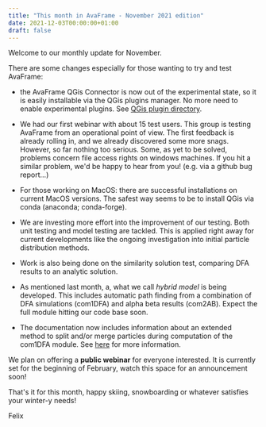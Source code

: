 ```yaml
---
title: "This month in AvaFrame - November 2021 edition"
date: 2021-12-03T00:00:00+01:00
draft: false
---
```


Welcome to our monthly update for November. 

There are some changes especially for those wanting to try and test AvaFrame:

- the AvaFrame QGis Connector is now out of the experimental state, so it is easily installable via the QGis plugins
manager. No more need to enable experimental plugins. See 
[QGis plugin directory](https://plugins.qgis.org/plugins/avaframeConnector/). 

- We had our first webinar with about 15 test users. This group is testing AvaFrame from an operational point of view.
The first feedback is already rolling in, and we already discovered some more snags. However, so far nothing too serious.
Some, as yet to be solved, problems concern file access rights on windows machines. If you hit a similar problem, we'd
be happy to hear from you! (e.g. via a github bug report...) 

- For those working on MacOS: there are successful installations on current MacOS versions. The safest way seems to be
to install QGis via conda (anaconda; conda-forge). 

- We are investing more effort into the improvement of our testing. Both unit testing and model testing are tackled.
  This is applied right away for current developments like the ongoing investigation into initial particle distribution
  methods. 

- Work is also being done on the  similarity solution test, comparing DFA results to an analytic solution.

- As mentioned last month, a, what we call *hybrid model* is being developed.  This includes automatic path finding 
  from a combination of  DFA simulations (com1DFA) and alpha beta results (com2AB). Expect the full module hitting our
  code base soon. 

- The documentation now includes information about an extended method to split and/or merge particles during computation
of the com1DFA module. See [here](https://docs.avaframe.org/en/latest/DFAnumerics.html?highlight=merge#particle-splitting-and-merging) 
for more information. 

We plan on offering a  **public webinar** for everyone interested. It is currently set for the beginning of February, 
watch this space for an announcement soon!

That's it for this month, happy skiing, snowboarding or whatever satisfies your winter-y needs!

Felix

